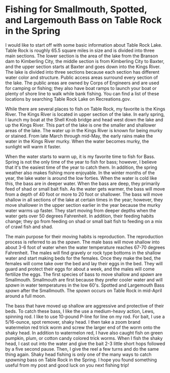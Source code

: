 # Fishing for Smallmouth, Spotted, and Largemouth Bass on Table Rock in the Spring

I would like to start off with some basic information about Table Rock Lake. Table Rock is roughly 65.5 square miles in size and is divided into three main sections. The lower section is the area of the lake from the Branson dam to Kimberling City, the middle section is from Kimberling City to Baxter, and the upper section starts at Baxter and goes down into the Kings River. The lake is divided into three sections because each section has different water color and structure. Public access areas surround every section of the lake. The public areas are owned by Corps of Engineers and are used for camping or fishing; they also have boat ramps to launch your boat or plenty of shore line to walk while bank fishing. You can find a list of these locations by searching Table Rock Lake on Recreations.gov. 

While there are several places to fish on Table Rock, my favorite is the Kings River. The Kings River is located in upper section of the lake. In early spring, I launch my boat at the Shell Knob bridge and head west down the lake and up the Kings River. This part of the lake is one the smaller and shallower areas of the lake. The water up in the Kings River is known for being murky or stained. From late March through mid-May, the early rains make the water in the Kings River murky. When the water becomes murky, the sunlight will warm it faster.

When the water starts to warm up, it is my favorite time to fish for Bass. Spring is not the only time of the year to fish for bass; however, I believe that it's the easiest time of the year to catch them. In addition, the spring weather also makes fishing more enjoyable. In the winter months of the year, the lake water is around the low forties. When the water is cold like this, the bass are in deeper water. When the bass are deep, they primarily feed of shad or small bait fish. As the water gets warmer, the bass will move from a depth of 40 foot or more to 20 foot or shallower. The bass will move shallow in all sections of the lake at certain times in the year; however, they move shallower in the upper section earlier in the year because the murky water warms up faster. They start moving from deeper depths when the water gets over 50 degrees Fahrenheit. In addition, their feeding habits change; they go from feeding on shad or small bait fish to feeding on a mix of crawl fish and shad. 

The main purpose for their moving habits is reproduction. The reproduction process is referred to as the *spawn*. The male bass will move shallow into about 3-6 foot of water when the water temperature reaches 67-70 degrees Fahrenheit. The males will find gravely or rock type bottoms in the shallow water and start making beds for the females. Once they make the bed, the females will come take over the bed and lay their eggs in the bed. They will guard and protect their eggs for about a week, and the males will come fertilize the eggs. The first species of bass to move shallow and *spawn* are Smallmouth. Smallmouth are first because they prefer cooler water and will *spawn* in water temperatures in the low 60's. Spotted and Largemouth Bass *spawn* after the Smallmouth. The *spawn* occurs on Table Rock in mid-April around a full moon.

The bass that have moved up shallow are aggressive and protective of their beds. To catch these bass, I like the use a medium-heavy action, Lews, spinning rod. I like to use 10-pound P-line for line on my rod. For bait, I use a 5/16-ounce, spot remover, shaky head. I then take a zoom brand watermelon red trick worm and screw the larger end of the worm onto the shaky head. In addition to watermelon red, I have also caught fish on green pumpkin, plum, or cotton candy colored trick worms. When I fish the shaky head, I cast out into the water and give the bait 2-3 little short hops followed by a five second pause. Then, I give the reel a few turns and do the same thing again. Shaky head fishing is only one of the many ways to catch *spawning* bass on Table Rock in the Spring. I hope you found something useful from my post and good luck on you next fishing trip!

